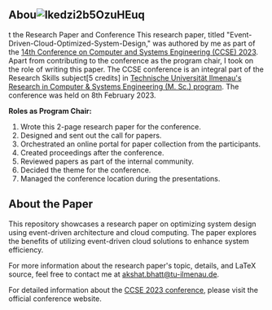 
## Abou![Ikedzi2b5OzuHEuq](https://github.com/akshatra/Event-Driven-Cloud-Optimized-System-Design-CCSE-Conference-Paper/assets/47113617/5478c245-0237-4731-9046-5541b5da5068)


t the Research Paper and Conference
This research paper, titled "Event-Driven-Cloud-Optimized-System-Design," was authored by me as part of the [14th Conference on Computer and Systems Engineering (CCSE) 2023](https://www1.tu-ilmenau.de/ccse2023/). Apart from contributing to the conference as the program chair, I took on the role of writing this paper. The CCSE conference is an integral part of the Research Skills subject[5 credits] in [Technische Universität Ilmenau's Research in Computer & Systems Engineering (M. Sc.) program](https://www.tu-ilmenau.de/studium/vor-dem-studium/studienangebot/masterstudiengaenge/research-in-computer-systems-engineering-m-sc). The conference was held on 8th February 2023.

**Roles as Program Chair:**
1. Wrote this 2-page research paper for the conference.
2. Designed and sent out the call for papers.
3. Orchestrated an online portal for paper collection from the participants.
4. Created proceedings after the conference.
5. Reviewed papers as part of the internal community.
6. Decided the theme for the conference.
7. Managed the conference location during the presentations.

## About the Paper
This repository showcases a research paper on optimizing system design using event-driven architecture and cloud computing. The paper explores the benefits of utilizing event-driven cloud solutions to enhance system efficiency.

For more information about the research paper's topic, details, and LaTeX source, feel free to contact me at akshat.bhatt@tu-ilmenau.de.

For detailed information about the [CCSE 2023 conference](https://www1.tu-ilmenau.de/ccse2023/), please visit the official conference website.
